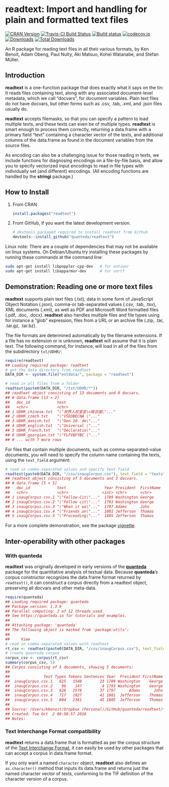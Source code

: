 <!-- README.md is generated from README.Rmd. Please edit that file -->

# readtext: Import and handling for plain and formatted text files

[![CRAN
Version](http://www.r-pkg.org/badges/version/readtext)](https://CRAN.R-project.org/package=readtext)
[![Travis-CI Build
Status](https://travis-ci.org/quanteda/readtext.svg?branch=master)](https://travis-ci.org/quanteda/readtext)
[![Build
status](https://ci.appveyor.com/api/projects/status/x6dtvh2m7mj3b026/branch/master?svg=true)](https://ci.appveyor.com/project/quanteda/readtext)
[![codecov.io](https://codecov.io/github/quanteda/readtext/coverage.svg?branch=master)](https://codecov.io/gh/quanteda/readtext/branch/master)
[![Downloads](http://cranlogs.r-pkg.org/badges/readtext)](https://CRAN.R-project.org/package=readtext)
[![Total
Downloads](https://cranlogs.r-pkg.org/badges/grand-total/readtext?color=orange)](https://CRAN.R-project.org/package=readtext)

An R package for reading text files in all their various formats, by Ken
Benoit, Adam Obeng, Paul Nulty, Aki Matsuo, Kohei Watanabe, and Stefan
Müller.

## Introduction

**readtext** is a one-function package that does exactly what it says on
the tin: It reads files containing text, along with any associated
document-level metadata, which we call “docvars”, for document
variables. Plain text files do not have docvars, but other forms such as
.csv, .tab, .xml, and .json files usually do.

**readtext** accepts filemasks, so that you can specify a pattern to
load multiple texts, and these texts can even be of multiple types.
**readtext** is smart enough to process them correctly, returning a
data.frame with a primary field “text” containing a character vector of
the texts, and additional columns of the data.frame as found in the
document variables from the source files.

As encoding can also be a challenging issue for those reading in texts,
we include functions for diagnosing encodings on a file-by-file basis,
and allow you to specify vectorized input encodings to read in file
types with individually set (and different) encodings. (All encoding
functions are handled by the **stringi** package.)

## How to Install

1.  From CRAN
    
    ``` r
    install.packages("readtext")
    ```

2.  From GitHub, if you want the latest development version.
    
    ``` r
    # devtools packaged required to install readtext from Github 
    devtools::install_github("quanteda/readtext") 
    ```

Linux note: There are a couple of dependencies that may not be available
on linux systems. On Debian/Ubuntu try installing these packages by
running these commands at the command line:

``` bash
sudo apt-get install libpoppler-cpp-dev   # for antiwar
sudo apt-get install libapparmor-dev      # for unrtf
```

## Demonstration: Reading one or more text files

**readtext** supports plain text files (.txt), data in some form of
JavaScript Object Notation (.json), comma-or tab-separated values (.csv,
.tab, .tsv), XML documents (.xml), as well as PDF and Microsoft Word
formatted files (.pdf, .doc, .docx). **readtext** also handles multiple
files and file types using for instance a “glob” expression, files from
a URL or an archive file (.zip, .tar, .tar.gz, .tar.bz).

The file formats are determined automatically by the filename
extensions. If a file has no extension or is unknown, **readtext** will
assume that it is plain text. The following command, for instance, will
load in all of the files from the subdirectory `txt/UDHR/`:

``` r
require(readtext)
## Loading required package: readtext
# get the data directory from readtext
DATA_DIR <- system.file("extdata/", package = "readtext")

# read in all files from a folder
readtext(paste0(DATA_DIR, "/txt/UDHR/*"))
## readtext object consisting of 13 documents and 0 docvars.
## # data.frame [13 × 2]
##   doc_id            text                         
##   <chr>             <chr>                        
## 1 UDHR_chinese.txt  "\"世界人权宣言\n联合国\"..."
## 2 UDHR_czech.txt    "\"VŠEOBECNÁ \"..."          
## 3 UDHR_danish.txt   "\"Den 10. de\"..."          
## 4 UDHR_english.txt  "\"Universal \"..."          
## 5 UDHR_french.txt   "\"Déclaratio\"..."          
## 6 UDHR_georgian.txt "\"FLFVBFYBC \"..."          
## # ... with 7 more rows
```

For files that contain multiple documents, such as comma-separated-value
documents, you will need to specify the column name containing the
texts, using the `text_field` argument:

``` r
# read in comma-separated values and specify text field
readtext(paste0(DATA_DIR, "/csv/inaugCorpus.csv"), text_field = "texts")
## readtext object consisting of 5 documents and 3 docvars.
## # data.frame [5 × 5]
##   doc_id            text                 Year President  FirstName
##   <chr>             <chr>               <int> <chr>      <chr>    
## 1 inaugCorpus.csv.1 "\"Fellow-Cit\"..."  1789 Washington George   
## 2 inaugCorpus.csv.2 "\"Fellow cit\"..."  1793 Washington George   
## 3 inaugCorpus.csv.3 "\"When it wa\"..."  1797 Adams      John     
## 4 inaugCorpus.csv.4 "\"Friends an\"..."  1801 Jefferson  Thomas   
## 5 inaugCorpus.csv.5 "\"Proceeding\"..."  1805 Jefferson  Thomas
```

For a more complete demonstration, see the package
[vignette](http://cdn.rawgit.com/quanteda/readtext/master/inst/doc/readtext_vignette.html).

## Inter-operability with other packages

### With **quanteda**

**readtext** was originally developed in early versions of the
[**quanteda**](http:/github.com/quanteda/quanteda) package for the
quantitative analysis of textual data. Because **quanteda**’s corpus
constructor recognizes the data.frame format returned by `readtext()`,
it can construct a corpus directly from a readtext object, preserving
all docvars and other meta-data.

``` r
require(quanteda)
## Loading required package: quanteda
## Package version: 1.3.9
## Parallel computing: 2 of 12 threads used.
## See https://quanteda.io for tutorials and examples.
## 
## Attaching package: 'quanteda'
## The following object is masked from 'package:utils':
## 
##     View
# read in comma-separated values with readtext
rt_csv <- readtext(paste0(DATA_DIR, "/csv/inaugCorpus.csv"), text_field = "texts")
# create quanteda corpus
corpus_csv <- corpus(rt_csv)
summary(corpus_csv, 5)
## Corpus consisting of 5 documents, showing 5 documents:
## 
##               Text Types Tokens Sentences Year  President FirstName
##  inaugCorpus.csv.1   625   1540        23 1789 Washington    George
##  inaugCorpus.csv.2    96    147         4 1793 Washington    George
##  inaugCorpus.csv.3   826   2578        37 1797      Adams      John
##  inaugCorpus.csv.4   717   1927        41 1801  Jefferson    Thomas
##  inaugCorpus.csv.5   804   2381        45 1805  Jefferson    Thomas
## 
## Source: /Users/kbenoit/Dropbox (Personal)/GitHub/quanteda/readtext/* on x86_64 by kbenoit
## Created: Tue Oct  2 09:58:57 2018
## Notes:
```

### Text Interchange Format compatibility

**readtext** returns a data.frame that is formatted as per the corpus
structure of the [Text Interchange
Format](https://github.com/ropensci/tif), it can easily be used by other
packages that can accept a corpus in data.frame format.

If you only want a named `character` object, **readtext** also defines
an `as.character()` method that inputs its data.frame and returns just
the named character vector of texts, conforming to the TIF definition of
the character version of a corpus.
